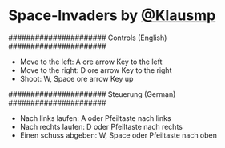 # Space-Invaders by [@Klausmp](https://twitter.com/Klausmp2000)

\######################
   Controls (English) 
\######################

 - Move to the left: A ore arrow Key to the left 
 - Move to the right: D ore arrow Key to the right
 - Shoot: W, Space ore arrow Key up

\######################
  Steuerung (German)
\######################

 - Nach links laufen: A oder Pfeiltaste nach links
 - Nach rechts laufen: D oder Pfeiltaste nach rechts 
 - Einen schuss abgeben: W, Space oder Pfeiltaste nach oben
